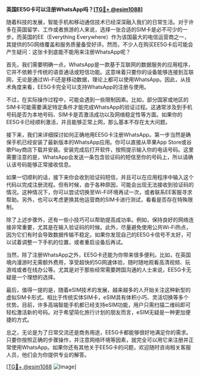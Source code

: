 **英国EE5G卡可以注册WhatsApp吗？[[TG💪+ @esim1088](https://t.me/s/esim1088)]**

随着科技的发展，智能手机和移动通信技术已经深深融入我们的日常生活。对于许多在英国留学、工作或者旅游的人来说，选择一张合适的SIM卡是必不可少的一步。而英国的EE（Everything Everywhere）作为该国最大的电信运营商之一，其提供的5G网络覆盖和服务质量备受好评。然而，不少人在购买EE5G卡后可能会产生疑问：这张卡到底能不能用来注册WhatsApp呢？

首先，我们需要明确一点，WhatsApp是一款基于互联网的数据服务的应用程序，它并不依赖于传统的语音通话或短信功能。这意味着只要你的设备能够连接到互联网，无论是通过Wi-Fi还是移动数据，理论上都可以使用WhatsApp。因此，从技术角度来看，EE5G卡完全可以支持WhatsApp的注册与使用。

不过，在实际操作过程中，可能会遇到一些限制因素。比如，部分国家或地区的SIM卡可能需要满足特定条件才能完成WhatsApp的验证过程。这通常涉及到手机号码是否为本地号码、SIM卡是否激活成功以及网络稳定性等方面。如果你的EE5G卡已经顺利激活，并且能够正常上网，那么基本不存在太大问题。

接下来，我们来详细探讨如何正确地用EE5G卡注册WhatsApp。第一步当然是确保手机已经安装了最新版本的WhatsApp应用。你可以直接从苹果App Store或谷歌Play商店下载并安装。安装完成后打开软件，按照提示输入你的电话号码。这里需要注意的是，WhatsApp会发送一条包含验证码的短信至你的号码上，所以请确认该号码能够正常接收信息。

如果一切顺利的话，接下来你会收到验证码短信，并且可以在应用程序中输入这个代码以完成注册流程。但有时候，由于各种原因，可能会出现无法接收到验证码的情况。这种情况下，你可以尝试切换至Wi-Fi环境再试一次，或者联系EE客服寻求帮助。另外，也可以考虑更换其他运营商的SIM卡进行测试，看看是否存在特殊限制。

除了上述步骤外，还有一些小技巧可以帮助提高成功率。例如，保持良好的网络连接非常重要，尤其是在输入验证码的时候。此外，尽量避免使用公共Wi-Fi热点，因为它们有时会导致数据传输不稳定。如果你发现自己的EE5G卡信号不太好，可以试着调整一下手机的位置，或者重启设备后再试。

当然，除了注册WhatsApp之外，EE5G卡还能为你带来很多便利。比如，在英国境内漫游时无需额外费用，享受超快的5G网速体验，随时随地观看高清视频、玩游戏或者在线办公等。尤其是对于那些经常需要跨国沟通的人士来说，EE5G卡无疑是一个理想的选择。

最后，值得一提的是，随着eSIM技术的发展，越来越多的人开始关注这种新型的虚拟SIM卡形式。相比于传统实体SIM卡，eSIM具有体积小巧、灵活切换等多个优势。目前，许多高端智能手机都已经支持eSIM功能，用户只需扫描二维码即可轻松激活新的号码。对于希望简化旅行计划的朋友而言，eSIM无疑是一种更加便捷的方式。

总之，无论是为了日常交流还是商务用途，EE5G卡都能够很好地满足你的需求。只要你按照正确的步骤操作，并注意网络环境等因素，就完全可以用它来注册并正常使用WhatsApp。如果你还有其他关于EE5G卡的问题，欢迎随时咨询相关客服人员，他们会为你提供专业的解答。

[[TG💪+ @esim1088](https://t.me/s/esim1088) ![Image](https://i.postimg.cc/4NQfJmqS/Snipaste-2025-05-13-00-14-12.png)]
